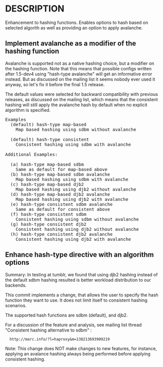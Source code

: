 DESCRIPTION
===========
Enhancement to hashing functions. Enables options to hash based on 
selected algorith as well as providing an option to apply avalanche.

Implement avalanche as a modifier of the hashing function
---------------------------------------------------------

Avalanche is supported not as a native hashing choice, but a modifier
on the hashing function. Note that this means that possible configs
written after 1.5-dev4 using "hash-type avalanche" will get an informative
error instead. But as discussed on the mailing list it seems nobody ever
used it anyway, so let's fix it before the final 1.5 release.

The default values were selected for backward compatibility with previous
releases, as discussed on the mailing list, which means that the consistent
hashing will still apply the avalanche hash by default when no explicit
algorithm is specified.

<pre>
Examples
  (default) hash-type map-based
    Map based hashing using sdbm without avalanche

  (default) hash-type consistent
    Consistent hashing using sdbm with avalanche

Additional Examples:

  (a) hash-type map-based sdbm
    Same as default for map-based above
  (b) hash-type map-based sdbm avalanche
    Map based hashing using sdbm with avalanche
  (c) hash-type map-based djb2
    Map based hashing using djb2 without avalanche
  (d) hash-type map-based djb2 avalanche
    Map based hashing using djb2 with avalanche
  (e) hash-type consistent sdbm avalanche
    Same as default for consistent above
  (f) hash-type consistent sdbm
    Consistent hashing using sdbm without avalanche
  (g) hash-type consistent djb2
    Consistent hashing using djb2 without avalanche
  (h) hash-type consistent djb2 avalanche
    Consistent hashing using djb2 with avalanche
</pre>

Enhance hash-type directive with an algorithm options
-----------------------------------------------------

Summary:
In testing at tumblr, we found that using djb2 hashing instead of the
default sdbm hashing resulted is better workload distribution to our backends.

This commit implements a change, that allows the user to specify the hash
function they want to use. It does not limit itself to consistent hashing
scenarios.

The supported hash functions are sdbm (default), and djb2.

For a discussion of the feature and analysis, see mailing list thread
"Consistent hashing alternative to sdbm" :

      http://marc.info/?l=haproxy&m=138213693909219

Note: This change does NOT make changes to new features, for instance,
applying an avalance hashing always being performed before applying
consistent hashing.
